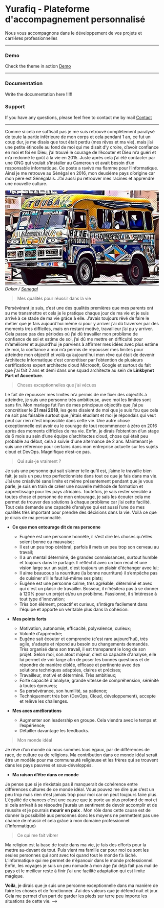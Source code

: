 # Yurafiq - Plateforme d'accompagnement personnalisé

Nous vous accompagnons dans le développement de vos projets et carrières professionnelles 

* * *

### Demo

Check the theme in action [Demo](https://yurafiq.fr)

* * *

### Documentation

Write the documentation here !!!!!

### Support

<p>If you have any questions, please feel free to contact me by mail <a href="mailto:contact@yurafiq.fr">Contact</a><p>

---------
<!-- Né le 10/01/1993 dans la petite ville Edéa (Littoral-Cameroun) ou j’ai passé 8 ans avant d’aller du côté de l’ouest Cameroun où j’ai eu mon baccalauréat scientifique en 2012 à 19 ans. Après cela, je suis allé à l’université de Dschang faire « **Mathématiques & Informatique** ».

<div class="gallery-box">
  <div class="gallery">
    <img src="/images/dschang.png" alt="Senegal">
  </div>
  <em>Dschang / <a href="https://www.univ-dschang.org/" target="_blank">Cameroun</a></em>
</div>

J’avais choisi cette filière car l’informatique est une passion depuis mon enfance avec pour référence ma mère qui exerçait dans le domaine d’ailleurs j’ai créé mon premier site internet à l’âge de 15 ans (2008) c’est un exploit dans ma ville. Mais mes années à l’université n’ont vraiment pas fonctionné comme je voulais, première déception de ma vie. Cela est arrivé à cause d’une mauvaise estime de moi et de l’influence que mes amis exercer sur ma personnalité. Par ailleurs, de cet échec j’ai eu une bonne leçon de vie par un adage de chez nous qui dit « tant que le feu ne brûle pas l’enfant, celui-ci ne saura jamais que le feu est dangereux ». Pour dire que j’ai appris de mes erreurs de jeunesse.

<div class="gallery-box">
  <div class="gallery">
    <img src="/images/me2.jpg" alt="Project">
    <img src="/images/me3.jpg" alt="Project">
    <img src="/images/me4.jpg" alt="Project">
  </div>
  <!-- <em>Projects</em> -->
</div>

Comme si cela ne suffisait pas je me suis retrouvé complètement paralysé de toute la partie inférieure de mon corps et cela pendant 1 an, ce fut un coup dur, je me disais que tout était perdu (mes rêves et ma vie), mais j’ai une petite étincelle au fond de moi qui me disait d’y croire, d’avoir confiance en moi et foi en Dieu, j’ai trouvé le courage de l’écouter et Dieu m’a guéri et m’a redonné le goût à la vie en 2015. Juste après cela j’ai été contacter par une ONG qui voulait s’installer au Cameroun et avait besoin d’un responsable informatique. Ce poste a ravivé ma flamme pour l’informatique. Ainsi je me retrouve au Sénégal en 2016, mon deuxième pays d’origine car mon père est Sénégalais. J’ai aussi pu retrouver mes racines et apprendre une nouvelle culture.

<div class="gallery-box">
  <div class="gallery">
    <img src="/images/tata.jpeg" alt="Senegal">
  </div>
  <em>Dakar / <a href="http://www.leuksenegal.com/2018/04/le-car-rapide-un-patrimoine-culturel.html" target="_blank">Senegal</a></em>
</div>

> Mes qualités pour réussir dans la vie

Persévérant je suis, c’est une des qualités premières que mes parents ont su me transmettre et cela je le pratique chaque jour de ma vie et je suis arrivé à ce stade de ma vie grâce à elle. J’avais toujours rêvé de faire le métier que je fais aujourd’hui même si pour y arriver j’ai dû traverser par des moments très difficiles, mais en restant motivé, travailleur j’ai pu y arriver. Cela passe pas des périodes où j’ai dû travailler mon problème de confiance de soi et estime de soi, j’ai dû me mettre en difficulté pour m’améliorer et aujourd’hui je parviens à affirmer mes idées avec plus estime de moi, la confiance à moi m’a permis de repousser mes limites
pour atteindre mon objectif et voilà qu’aujourd’hui mon rêve qui était de devenir Architecte Informatique c’est concrétiser par l’obtention de plusieurs certifications expert architecte cloud Microsoft, Google et surtout du fait que j'ai fait 2 ans et demi dans une squad architecte au sein de **Linkbynet Part of Accenture**.

> Choses exceptionnelles que j’ai vécues

Le fait de repousser mes limites m’a permis de me fixer des objectifs à atteindre, je suis une personne très ambitieuse, avec moi les limites sont sans fin.
Mon mariage fut l’un de mes principaux objectifs que j’ai pu concrétiser le **21 mai 2018**, les gens disaient de moi que je suis fou que cela ne soit pas faisable surtout que j'étais étudiant et moi je répondais qui veut peut car rien n'est impossible dans cette vie. Une autre chose exceptionnelle est avoir eu le courage de tout recommencer à zéro en 2016 après des moments difficiles de ma vie. Enfin, je dirais l’obtention d’un stage de 6 mois au sein d’une équipe d’architectes cloud, chose qui était peu probable au début, cela à suivie d'une alternance de 2 ans. Maintenant je suis une référence pour certains dans mon entreprise actuelle sur les sujets cloud et DevOps. Magnifique n’est-ce pas.

> Qui suis-je vraiment ?

Je suis une personne qui sait s’aimer telle qu’il est, j’aime le travaille bien fait, je suis un peu trop perfectionniste dans tout ce que je fais dans ma vie. J’ai une créativité sans limite et même présentement pendant que je vous parle, je suis en train de créer une nouvelle méthode de formation et apprentissage pour les pays africains. Toutefois, je sais rester sensible à toutes chose et personne de mon entourage, je sais les écouter cela me permet de trouver des solutions à chaque problème car j’ai cette facilité. Tout cela demande une capacité d'analyse qui est aussi l’une de mes qualités très important pour prendre des décisions dans la vie.
Voilà ce que je dirais de ma personnalité.

* **Ce que mon entourage dit de ma personne**
    * Eugène est une personne honnête, il s’est dire les choses qu'elles soient bonne ou mauvaise;
    * Il est un peu trop cérébral, parfois il mets un peu trop son cerveau au travail;
    * Il a un mental déterminé, de grandes connaissances, surtout humble et toujours dans le partage. Il réfléchit avec un bon recul et une vision large sur un sujet, 
      c'est toujours un plaisir d'échanger avec lui;
    * Il aime beaucoup la nourriture (la bonne nourriture) il s’empêche pas de cuisiner s’il le faut lui-même ses plats;
    *	Eugène est une personne calme, très agréable, déterminé et avec qui c'est un plaisir de travailler. Bosseur, il n’hésitera pas à se donner à 120% pour un projet et/ou un problème. Passionné, il s'intéresse à tout type d'innovation;
    *	Très bon élément, proactif et curieux, s'intègre facilement dans l'équipe et apporte un véritable plus dans la cohésion.

* **Mes points forts**
    * Motivation, autonomie, efficacité, polyvalence, curieux;
    *	Volonté d'apprendre;
    *	Eugène sait écouter et comprendre (c'est rare aujourd'hui), très agile, s'adapte et répond au besoin ou changements demandés. Très organisé dans son travail, il est transparent le long de son projet. Selon moi, son atout majeur, c'est sa capacité d'analyse, elle lui permet de voir large afin de poser les bonnes questions et de répondre de manière ciblée, efficace et pertinente avec des solutions techniques adaptées, claires et précises;
    *	Travailleur, motivé et déterminé. Très ambitieux;
    *	Forte capacité d'analyse, grande vitesse de compréhension, sérénité à toutes épreuves;
    *	Sa persévérance, son humilité, sa patience;
    *	Techniquement très bon (DevOps, Cloud, développement), accepte et relève les challenges.

* **Mes axes améliorations**
    *	Augmenter son leadership en groupe. Cela viendra avec le temps et l’expérience;
    *	Détailler davantage les feedbacks.

> Mon monde idéal

Je rêve d’un monde où nous sommes tous égaux, par de différences de race, de culture ou de religions. Ma contribution dans ce monde idéal serait être un modèle pour ma
communauté religieuse et les frères qui se trouvent dans les pays pauvres et sous-développés.

- **Ma raison d’être dans ce monde**

Je pense que si je n’existais pas il manquerait de cohérence entre différences cultures de ce monde idéal. Vous pouvez me dire que c’est un peu trop mais rien n’est jamais trop pour moi car on peut toujours faire plus. L’égalité de chances c’est une cause que je porte au plus profond de moi et si cela arrivait à se résoudre j’aurais un sentiment de devoir accomplir et de réussite et je pourrais **mourir en paix** . Mon rôle dans cette cause est de donner la possibilité aux personnes donc
les moyens ne permettent pas une chance de réussir et cela grâce à mon domaine professionnel (l’informatique)

> Ce qui me fait vibrer

Ma religion est la base de toute dans ma vie, je fais des efforts pour la mettre au-devant de tout. Puis vient ma famille car pour moi ce sont les seules personnes qui sont avec toi quand tout le monde t’a lâché. L’informatique qui me permet de n’épanouir dans le monde professionnel. Enfin, les voyages je suis un peu nomade à mon âge j’ai déjà fait pas mal de pays et le meilleur reste à finir j'ai une facilité adaptation qui est limite magique.

**Voilà**, je dirais que je suis une personne exceptionnelle dans ma manière de faire les choses et de fonctionner. J’ai des valeurs que je défend nuit et jour. Cela me permet d’un part de garder les pieds sur terre peu importe les situations de cette vie. -->